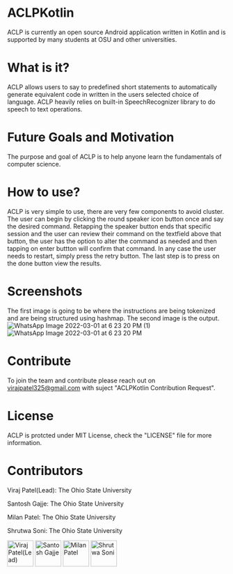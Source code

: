 # ACLPKotlin
ACLP is currently an open source Android application written in Kotlin and is supported by many students at OSU and other universities.

# What is it?
ACLP allows users to say to predefined short statements to automatically generate equivalent code in written in the users selected choice of language.
ACLP heavily relies on built-in SpeechRecognizer library to do speech to text operations.

# Future Goals and Motivation
The purpose and goal of ACLP is to help anyone learn the fundamentals of computer science.

# How to use?
ACLP is very simple to use, there are very few components to avoid cluster. The user can begin by clicking the round speaker icon button once
and say the desired command. Retapping the speaker button ends that specific session and the user can review their command on the textfield above that button,
the user has the option to alter the command as needed and then tapping on enter buttton will confirm that command. In any case the user needs to restart,
simply press the retry button. The last step is to press on the done button view the results.

# Screenshots
The first image is going to be where the instructions are being tokenized and are being structured using hashmap. The second image is the output.
![WhatsApp Image 2022-03-01 at 6 23 20 PM (1)](https://user-images.githubusercontent.com/100733352/156266136-acebd0bf-f25b-4ca9-a6a2-72b4b80165f5.jpeg)
![WhatsApp Image 2022-03-01 at 6 23 20 PM](https://user-images.githubusercontent.com/100733352/156266151-a57a394f-ca3e-445b-9801-15b3b3c6da90.jpeg)

# Contribute
To join the team and contribute please reach out on virajpatel325@gmail.com with suject "ACLPKotlin Contribution Request".

# License
ACLP is protcted under MIT License, check the "LICENSE" file for more information.

# Contributors
Viraj Patel(Lead): The Ohio State University

Santosh Gajje: The Ohio State University

Milan Patel: The Ohio State University

Shrutwa Soni: The Ohio State University

<a href="https://github.com/viraj325"><img src="https://avatars.githubusercontent.com/u/37918393?v=4" title="Viraj Patel(Lead)" width="60" height="60"></a>
<a href="https://github.com/santosh-sy"><img src="https://avatars.githubusercontent.com/u/91912744?v=4" title="Santosh Gajje" width="60" height="60"></a>
<a href="https://github.com/milan460"><img src="https://avatars.githubusercontent.com/u/84365836?v=4" title="Milan Patel" width="60" height="60"></a>
<a href="https://github.com/Luna17072310"><img src="https://avatars.githubusercontent.com/u/100733352?v=4" title="Shrutwa Soni" width="60" height="60"></a>
